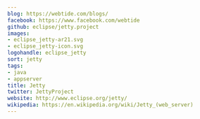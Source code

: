 ```yaml
---
blog: https://webtide.com/blogs/
facebook: https://www.facebook.com/webtide
github: eclipse/jetty.project
images:
- eclipse_jetty-ar21.svg
- eclipse_jetty-icon.svg
logohandle: eclipse_jetty
sort: jetty
tags:
- java
- appserver
title: Jetty
twitter: JettyProject
website: http://www.eclipse.org/jetty/
wikipedia: https://en.wikipedia.org/wiki/Jetty_(web_server)
---
```

